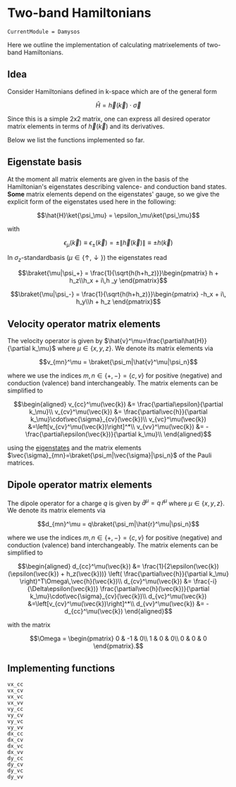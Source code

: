 # Two-band Hamiltonians

```@meta
CurrentModule = Damysos
```

Here we outline the implementation of calculating matrixelements of two-band Hamiltonians.

## Idea

Consider Hamiltonians defined in k-space which are of the general form

```math
\hat{H} = \vec{h}(\vec{k})\cdot\vec{\sigma}
```

Since this is a simple 2x2 matrix, one can express all desired operator matrix elements
in terms of $\vec{h}(\vec{k})$ and its derivatives.

Below we list the functions implemented so far.

## Eigenstate basis

At the moment all matrix elements are given in the basis of the Hamiltonian's eigenstates
describing valence- and conduction band states. **Some** matrix elements depend on the eigenstates' gauge, so we give the explicit form of the eigenstates used here in the following:

```math
\hat{H}\ket{\psi_\mu} = \epsilon_\mu\ket{\psi_\mu}
```

with

```math
\epsilon_{\mu}(\vec{k})\equiv\epsilon_{\pm}(\vec{k})=\pm\|\vec{h}(\vec{k})\|\equiv\pm h(\vec{k})
```

In $\sigma_z$-standardbasis ($\mu\in\{\uparrow,\downarrow\}$) the eigenstates read

```math
\braket{\mu|\psi_+} = \frac{1}{\sqrt{h(h+h_z)}}\begin{pmatrix}
    h + h_z\\h_x + i\,h
    _y
\end{pmatrix}
```

```math
\braket{\mu|\psi_-} = \frac{1}{\sqrt{h(h+h_z)}}\begin{pmatrix}
    -h_x + i\, h_y\\h + h_z
\end{pmatrix}
```

## Velocity operator matrix elements

The velocity operator is given by $\hat{v}^\mu=\frac{\partial\hat{H}}{\partial k_\mu}$ where $\mu\in\{x,y,z\}$.  We denote its matrix elements via

```math
v_{mn}^\mu = \braket{\psi_m|\hat{v}^\mu|\psi_n}
```

where we use the indices $m,n\in\{+,-\}=\{c,v\}$ for positive (negative) and conduction (valence) band interchangeably. The matrix elements can be simplified to

```math
\begin{aligned}
v_{cc}^\mu(\vec{k}) &= \frac{\partial\epsilon}{\partial k_\mu}\\
v_{cv}^\mu(\vec{k}) &= \frac{\partial\vec{h}}{\partial k_\mu}\cdot\vec{\sigma}_{cv}(\vec{k})\\
v_{vc}^\mu(\vec{k}) &=\left[v_{cv}^\mu(\vec{k})\right]^*\\
v_{vv}^\mu(\vec{k}) &= -\frac{\partial\epsilon(\vec{k})}{\partial k_\mu}\\
\end{aligned}
```

using the [eigenstates](#eigenstate-basis) and the matrix elements $\vec{\sigma}_{mn}=\braket{\psi_m|\vec{\sigma}|\psi_n}$ of the Pauli matrices.

## Dipole operator matrix elements

The dipole operator for a charge $q$ is given by $\hat{d}^\mu=q\,\hat{r}^\mu$ where $\mu\in\{x,y,z\}$. We denote its matrix elements via

```math
d_{mn}^\mu = q\braket{\psi_m|\hat{r}^\mu|\psi_n}
```

where we use the indices $m,n\in\{+,-\}=\{c,v\}$ for positive (negative) and conduction (valence) band interchangeably. The matrix elements can be simplified to

```math
\begin{aligned}
d_{cc}^\mu(\vec{k}) &= \frac{1}{2\epsilon(\vec{k})(\epsilon(\vec{k}) + h_z(\vec{k}))}
    \left( \frac{\partial\vec{h}}{\partial k_\mu} \right)^T\Omega\,\vec{h}(\vec{k})\\
d_{cv}^\mu(\vec{k}) &= \frac{-i}{\Delta\epsilon(\vec{k})}
    \frac{\partial\vec{h}(\vec{k})}{\partial k_\mu}\cdot\vec{\sigma}_{cv}(\vec{k})\\
d_{vc}^\mu(\vec{k}) &=\left[v_{cv}^\mu(\vec{k})\right]^*\\
d_{vv}^\mu(\vec{k}) &= -d_{cc}^\mu(\vec{k})
\end{aligned}
```

with the matrix

```math
\Omega = \begin{pmatrix}
    0 & -1 & 0\\
    1 & 0 & 0\\
    0 & 0 & 0
\end{pmatrix}.
```

## Implementing functions

```@docs
vx_cc
vx_cv
vx_vc
vx_vv
vy_cc
vy_cv
vy_vc
vy_vv
dx_cc
dx_cv
dx_vc
dx_vv
dy_cc
dy_cv
dy_vc
dy_vv
```
